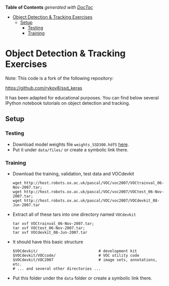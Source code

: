<!-- START doctoc generated TOC please keep comment here to allow auto update -->
<!-- DON'T EDIT THIS SECTION, INSTEAD RE-RUN doctoc TO UPDATE -->
**Table of Contents**  *generated with [DocToc](https://github.com/thlorenz/doctoc)*

- [Object Detection & Tracking Exercises](#object-detection--tracking-exercises)
  - [Setup](#setup)
    - [Testing](#testing)
    - [Training](#training)

<!-- END doctoc generated TOC please keep comment here to allow auto update -->

# Object Detection & Tracking Exercises

Note: This code is a fork of the following repository:

https://github.com/rykov8/ssd_keras

It has been adapted for educational purposes. You can find below several IPython notebook tutorials on object detection and tracking.

## Setup

### Testing

- Download model weights file ```weights_SSD300.hdf5``` [here](https://mega.nz/#F!7RowVLCL!q3cEVRK9jyOSB9el3SssIA).
- Put it under ```data/files/``` or create a symbolic link there.

### Training

- Download the training, validation, test data and VOCdevkit

	```Shell
	wget http://host.robots.ox.ac.uk/pascal/VOC/voc2007/VOCtrainval_06-Nov-2007.tar;
	wget http://host.robots.ox.ac.uk/pascal/VOC/voc2007/VOCtest_06-Nov-2007.tar;
	wget http://host.robots.ox.ac.uk/pascal/VOC/voc2007/VOCdevkit_08-Jun-2007.tar
	```

- Extract all of these tars into one directory named `VOCdevkit`

	```Shell
	tar xvf VOCtrainval_06-Nov-2007.tar;
	tar xvf VOCtest_06-Nov-2007.tar;
	tar xvf VOCdevkit_08-Jun-2007.tar
	```

- It should have this basic structure

	```Shell
  	$VOCdevkit/                           # development kit
  	$VOCdevkit/VOCcode/                   # VOC utility code
  	$VOCdevkit/VOC2007                    # image sets, annotations, etc.
  	# ... and several other directories ...
  	```
	
- Put this folder under the ```data``` folder or create a symbolic link there.